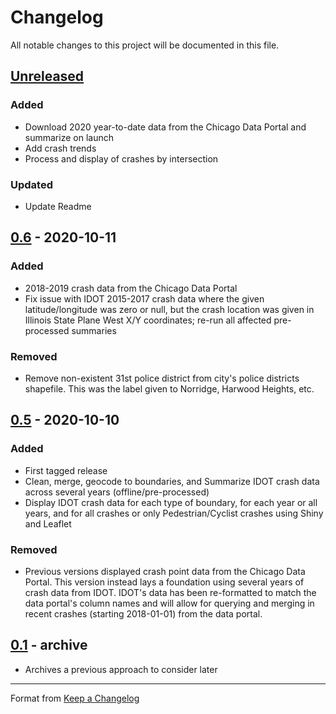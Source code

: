 # Changelog

All notable changes to this project will be documented in this file.

## [Unreleased]

### Added

- Download 2020 year-to-date data from the Chicago Data Portal and summarize on launch
- Add crash trends
- Process and display of crashes by intersection

### Updated
- Update Readme

## [0.6] - 2020-10-11

### Added

- 2018-2019 crash data from the Chicago Data Portal
- Fix issue with IDOT 2015-2017 crash data where the given latitude/longitude was zero or null, but the crash location was given in Illinois State Plane West X/Y coordinates; re-run all affected pre-processed summaries

### Removed
- Remove non-existent 31st police district from city's police districts shapefile. This was the label given to Norridge, Harwood Heights, etc.

## [0.5] - 2020-10-10

### Added

- First tagged release
- Clean, merge, geocode to boundaries, and Summarize IDOT crash data across several years (offline/pre-processed)
- Display IDOT crash data for each type of boundary, for each year or all years, and for all crashes or only Pedestrian/Cyclist crashes using Shiny and Leaflet

### Removed

- Previous versions displayed crash point data from the Chicago Data Portal. This version instead lays a foundation using several years of crash data from IDOT. IDOT's data has been re-formatted to match the data portal's column names and will allow for querying and merging in recent crashes (starting 2018-01-01) from the data portal.

## [0.1] - archive

- Archives a previous approach to consider later


-------

Format from [Keep a Changelog](https://keepachangelog.com/en/1.0.0/)

[unreleased]: https://github.com/mmmccarthy/chivz/compare/v0.6...HEAD
[0.6]: https://github.com/mmmccarthy/chivz/compare/v0.5...v0.6
[0.5]: https://github.com/mmmccarthy/chivz/compare/v0.1...v0.5
[0.1]: https://github.com/mmmccarthy/chivz/releases/tag/v0.1